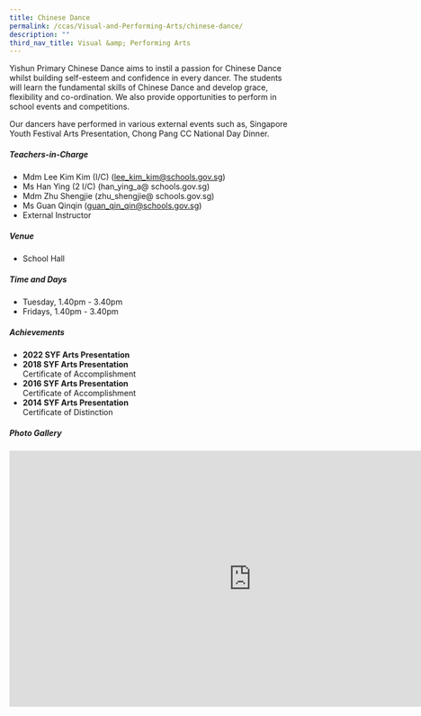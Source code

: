 ```yaml
---
title: Chinese Dance
permalink: /ccas/Visual-and-Performing-Arts/chinese-dance/
description: ""
third_nav_title: Visual &amp; Performing Arts
---
```

Yishun Primary Chinese Dance aims to instil a passion for Chinese Dance whilst building self-esteem and confidence in every dancer. The students will learn the fundamental skills of Chinese Dance and develop grace, flexibility and co-ordination. We also provide opportunities to perform in school events and competitions.

Our dancers have performed in various external events such as, Singapore Youth Festival Arts Presentation, Chong Pang CC National Day Dinner.

##### **Teachers-in-Charge**
* Mdm Lee Kim Kim (I/C) (lee_kim_kim@schools.gov.sg)
* Ms Han Ying (2 I/C) (han_ying_a@ schools.gov.sg)
* Mdm Zhu Shengjie (zhu_shengjie@ schools.gov.sg)
* Ms Guan Qinqin (guan_qin_qin@schools.gov.sg)
* External Instructor

##### **Venue**
* School Hall

##### **Time and Days**
* Tuesday, 1.40pm - 3.40pm
* Fridays, 1.40pm - 3.40pm

##### **Achievements**
* **2022 SYF Arts Presentation**
* **2018 SYF Arts Presentation**<br>Certificate of Accomplishment
* **2016 SYF Arts Presentation**<br>Certificate of&nbsp;Accomplishment
* **2014 SYF Arts Presentation**<br>Certificate of Distinction

##### **Photo Gallery**

<iframe allowfullscreen="true" width="860" height="455" frameborder="0" src="https://docs.google.com/presentation/d/e/2PACX-1vS9lDPdYENIFA3N_9f6ubTIKGNarWvELUsXGojy9ftD5ea-aCaQ7oyq6oElr1yJ_AB0sIrhCcPGNqMg/embed?start=true&amp;loop=true&amp;delayms=3000"></iframe>